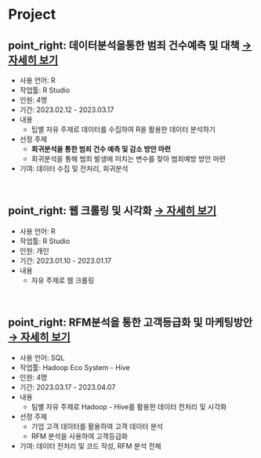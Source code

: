 # Project
## point_right: **데이터분석을통한 범죄 건수예측 및 대책** [→ 자세히 보기](https://github.com/ChoiJMS2/Project.git)  
- 사용 언어: R
- 작업툴: R Studio 
- 인원: 4명  
- 기간: 2023.02.12 - 2023.03.17  
- 내용
  - 팁별 자유 주제로 데이터를 수집하여 R을 활용한 데이터 분석하기  
- 선정 주제
  - **회귀분석을 통한 범죄 건수 예측 및 감소 방안 마련**  
  - 회귀분석을 통해 범죄 발생에 미치는 변수를 찾아 범죄예방 방안 마련  
- 기여: 데이터 수집 및 전처리, 회귀분석  
<br>

## point_right: **웹 크롤링 및 시각화** [→ 자세히 보기](https://github.com/ChoiJMS2/Project.git)  
- 사용 언어: R
- 작업툴: R Studio 
- 인원: 개인  
- 기간: 2023.01.10 - 2023.01.17  
- 내용
  - 자유 주제로 웹 크롤링
<br>

## point_right: **RFM분석을 통한 고객등급화 및 마케팅방안** [→ 자세히 보기](https://github.com/ChoiJMS2/Project.git)  
- 사용 언어: SQL
- 작업툴: Hadoop Eco System - Hive 
- 인원: 4명  
- 기간: 2023.03.17 - 2023.04.07  
- 내용   
  - 팀별 자유 주제로 Hadoop - Hive를 활용한 데이터 전처리 및 시각화
- 선정 주제  
  - 기업 고객 데이터를 활용하여 고객 데이터 분석
  - RFM 분석을 사용하여 고객등급화
- 기여: 데이터 전처리 및 코드 작성, RFM 분석 전체 
